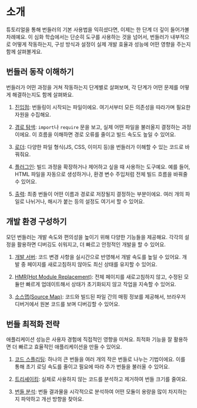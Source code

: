 # 소개

튜토리얼을 통해 번들러의 기본 사용법을 익히셨다면, 이제는 한 단계 더 깊이 들어가볼 차례예요.
이 심화 학습에서는 단순히 도구를 사용하는 것을 넘어서, 번들러가 내부적으로 어떻게 작동하는지, 구성 방식과 설정이 실제 개발 효율과 성능에 어떤 영향을 주는지 함께 살펴볼게요.

## 번들러 동작 이해하기

번들러가 어떤 과정을 거쳐 작동하는지 단계별로 살펴보며, 각 단계가 어떤 문제를 어떻게 해결하는지도 함께 살펴봐요.

1. [진입점](../deep-dive/bundling-process/entry): 번들링이 시작되는 파일이에요. 여기서부터 모든 의존성을 따라가며 필요한 자원을 수집해요.

2. [경로 탐색](../deep-dive/bundling-process/resolution): `import`나 `require` 문을 보고, 실제 어떤 파일을 불러올지 결정하는 과정이에요. 이 흐름을 이해하면 경로 오류를 줄이고 빌드 속도도 높일 수 있어요.

3. [로더](../deep-dive/bundling-process/loader): 다양한 파일 형식(JS, CSS, 이미지 등)을 번들러가 이해할 수 있는 코드로 바꿔줘요.

4. [플러그인](../deep-dive/bundling-process/plugin): 빌드 과정을 확장하거나 제어하고 싶을 때 사용하는 도구예요. 예를 들어, HTML 파일을 자동으로 생성하거나, 환경 변수 주입처럼 전체 빌드 흐름을 바꿔줄 수 있어요.

5. [출력](../deep-dive/bundling-process/output): 최종 번들이 어떤 이름과 경로로 저장될지 결정하는 부분이에요. 여러 개의 파일로 나뉘거나, 해시가 붙는 등의 설정도 여기서 할 수 있어요.

## 개발 환경 구성하기

모던 번들러는 개발 속도와 편의성을 높이기 위해 다양한 기능들을 제공해요.
각각의 설정을 활용하면 디버깅도 쉬워지고, 더 빠르고 안정적인 개발을 할 수 있어요.

1. [개발 서버](../deep-dive/dev/dev-server): 코드 변경 사항을 실시간으로 반영해서 개발 속도를 높일 수 있어요. 개발 중 페이지를 새로고침하지 않아도 최신 상태를 유지할 수 있어요.

2. [HMR(Hot Module Replacement)](../deep-dive/dev/hmr): 전체 페이지를 새로고침하지 않고, 수정된 모듈만 빠르게 업데이트해서 상태가 초기화되지 않고 작업을 지속할 수 있어요.

3. [소스맵(Source Map)](../deep-dive/dev/source-map): 코드와 빌드된 파일 간의 매핑 정보를 제공해서, 브라우저 디버거에서 원본 코드를 보며 디버깅할 수 있어요.

## 번들 최적화 전략

애플리케이션 성능은 사용자 경험에 직접적인 영향을 미쳐요. 
최적화 기능을 잘 활용하면 더 빠르고 효율적인 애플리케이션을 만들 수 있어요.

1. [코드 스플리팅](../deep-dive/optimization/code-splitting): 하나의 큰 번들을 여러 개의 작은 번들로 나누는 기법이에요. 이를 통해 초기 로딩 속도를 줄이고 필요에 따라 추가 번들을 불러올 수 있어요.

2. [트리셰이킹](../deep-dive/optimization/tree-shaking): 실제로 사용하지 않는 코드를 분석하고 제거하여 번들 크기를 줄여요.

3. [번들 분석](../deep-dive/optimization/code-splitting): 번들 결과물을 시각적으로 분석하여 어떤 모듈이 용량을 많이 차지하는지 파악하고 개선 방향을 찾아요.

